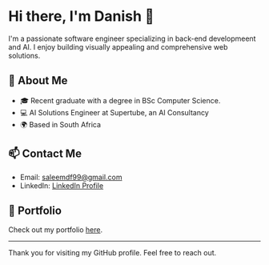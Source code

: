
# Hi there, I'm Danish 👋

I'm a passionate software engineer specializing in back-end developmeent and AI. I enjoy building visually appealing and comprehensive web solutions. 

## 🚀 About Me

- 🎓 Recent graduate with a degree in BSc Computer Science.
- 💻 AI Solutions Engineer at Supertube, an AI Consultancy
- 🌍 Based in South Africa

## 📫 Contact Me

- Email: saleemdf99@gmail.com
- LinkedIn: [LinkedIn Profile](https://linkedin.com/in/danishsaleemx)

## 🎨 Portfolio

Check out my portfolio [here](https://www.danishsaleem.dev).

---

Thank you for visiting my GitHub profile. Feel free to reach out.
